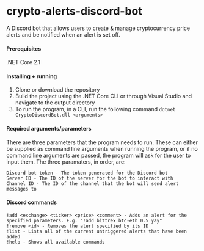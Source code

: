 
# crypto-alerts-discord-bot

A Discord bot that allows users to create & manage cryptocurrency price alerts and be notified when an alert is set off.

#### Prerequisites

.NET Core 2.1 

#### Installing + running

1. Clone or download the repository 
2. Build the project using the .NET Core CLI or through Visual Studio and navigate to the output directory
3. To run the program, in a CLI, run the following command ```dotnet CryptoDiscordBot.dll <arguments>```

#### Required arguments/parameters
There are three parameters that the program needs to run. These can either be supplied as command line arguments when running the program, or if no command line arguments are passed, the program will ask for the user to input them.
The three paramaters, in order, are:
```
Discord bot token - The token generated for the Discord bot
Server ID - The ID of the server for the bot to interact with
Channel ID - The ID of the channel that the bot will send alert messages to
```
#### Discord commands
```
!add <exchange> <ticker> <price> <comment> - Adds an alert for the specified parameters. E.g. "!add bittrex btc-eth 0.5 yay"
!remove <id> - Removes the alert specified by its ID
!list - Lists all of the current untriggered alerts that have been added
!help - Shows all available commands
```
